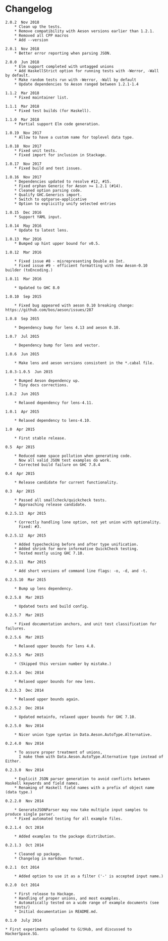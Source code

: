 Changelog
=========
    2.0.2  Nov 2018
        * Clean up the tests.
        * Remove compatibility with Aeson versions earlier than 1.2.1.
        * Removed all CPP macros
        * Add --version

    2.0.1  Nov 2018
        * Better error reporting when parsing JSON.

    2.0.0  Jun 2018
        * Elm support completed with untagged unions
        * Add HaskellStrict option for running tests with -Werror, -Wall by default.
        * Make random tests run with -Werror, -Wall by default
        * Update dependencies to Aeson ranged between 1.2.1-1.4

    1.1.2  Mar 2018
        * Fixed maintainer list.

    1.1.1  Mar 2018
        * Fixed test builds (for Haskell).

    1.1.0  Mar 2018
        * Partial support Elm code generation.

    1.0.19  Nov 2017
        * Allow to have a custom name for toplevel data type.

    1.0.18  Nov 2017
        * Fixed unit tests.
        * Fixed import for inclusion in Stackage.

    1.0.17  Nov 2017
        * Fixed build and test issues.

    1.0.16  Nov 2017
        * Dependencies updated to resolve #12, #15.
        * Fixed orphan Generic for Aeson >= 1.2.1 (#14).
        * Cleaned option parsing code.
        * Qualify GHC.Generics import.
        * Switch to optparse-applicative
        * Option to explicitly unify selected entries

    1.0.15  Dec 2016
        * Support YAML input.

    1.0.14  May 2016
        * Update to latest lens.

    1.0.13  Mar 2016
        * Bumped up hint upper bound for v0.5.

    1.0.12  Mar 2016

        * Fixed issue #8 - misrepresenting Double as Int.
        * Fixed issue #9 - efficient formatting with new Aeson-0.10 builder (toEncoding.)

    1.0.11  Mar 2016

        * Updated to GHC 8.0

    1.0.10  Sep 2015

        * Fixed bug appeared with aeson 0.10 breaking change:
	https://github.com/bos/aeson/issues/287

    1.0.8  Sep 2015

        * Dependency bump for lens 4.13 and aeson 0.10.

    1.0.7  Jul 2015

        * Dependency bump for lens and vector.

    1.0.6  Jun 2015

        * Make lens and aeson versions consistent in the *.cabal file.

    1.0.3-1.0.5  Jun 2015

        * Bumped Aeson dependency up.
        * Tiny docs corrections.

    1.0.2  Jun 2015

        * Relaxed dependency for lens-4.11.

    1.0.1  Apr 2015

        * Relaxed dependency to lens-4.10.

    1.0  Apr 2015

        * First stable release.

    0.5  Apr 2015

        * Reduced name space pollution when generating code.
          Now all valid JSON test examples do work.
        * Corrected build failure on GHC 7.8.4

    0.4  Apr 2015

        * Release candidate for current functionality.

    0.3  Apr 2015

        * Passed all smallcheck/quickcheck tests.
        * Approaching release candidate.

    0.2.5.13  Apr 2015

        * Correctly handling lone option, not yet union with optionality.
          Fixed: #3.

    0.2.5.12  Apr 2015

        * Added typechecking before and after type unification.
        * Added shrink for more informative QuickCheck testing.
        * Tested mostly using GHC 7.10.

    0.2.5.11  Mar 2015

        * Add short versions of command line flags: -o, -d, and -t.

    0.2.5.10  Mar 2015

        * Bump up lens dependency.

    0.2.5.8  Mar 2015

        * Updated tests and build config.

    0.2.5.7  Mar 2015

        * Fixed documentation anchors, and unit test classification for failures.

    0.2.5.6  Mar 2015

        * Relaxed upper bounds for lens 4.8.

    0.2.5.5  Mar 2015

        * (Skipped this version number by mistake.)

    0.2.5.4  Dec 2014

        * Relaxed upper bounds for new lens.

    0.2.5.3  Dec 2014

        * Relaxed upper bounds again.

    0.2.5.2  Dec 2014

        * Updated metainfo, relaxed upper bounds for GHC 7.10.

    0.2.5.0  Nov 2014

        * Nicer union type syntax in Data.Aeson.AutoType.Alternative.

    0.2.4.0  Nov 2014

        * To assure proper treatment of unions,
          I make them with Data.Aeson.AutoType.Alternative type instead of Either.

    0.2.3.0  Nov 2014

        * Explicit JSON parser generation to avoid conflicts between Haskell keywords and field names.
        * Renaming of Haskell field names with a prefix of object name (data type.)

    0.2.2.0  Nov 2014

        * GenerateJSONParser may now take multiple input samples to produce single parser.
        * Fixed automated testing for all example files.

    0.2.1.4  Oct 2014

        * Added examples to the package distribution.

    0.2.1.3  Oct 2014

        * Cleaned up package.
        * Changelog in markdown format.

    0.2.1  Oct 2014

        * Added option to use it as a filter ('-' is accepted input name.)

    0.2.0  Oct 2014

        * First release to Hackage.
        * Handling of proper unions, and most examples.
        * Automatically tested on a wide range of example documents (see
        tests/)
        * Initial documentation in README.md.

    0.1.0  July 2014

	* First experiments uploaded to GitHub, and discussed to
	HackerSpace.SG.
